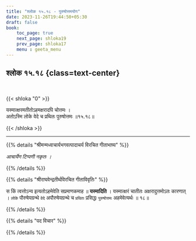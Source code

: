 ```yaml
---
title: "श्लोक १५.१८ - पुरुषोत्तमयोग"
date: 2023-11-26T19:44:50+05:30
draft: false
book:
    toc_page: true
    next_page: shloka19
    prev_page: shloka17
    menu : geeta_menu
---
```




## श्लोक १५.१८ {class=text-center}

<br/>

{{< shloka  "0"  >}}

यस्मात्क्षरमतीतोऽहमक्षरादपि चोत्तमः ।  
अतोऽस्मि लोके वेदे च प्रथितः पुरुषोत्तमः ॥१५.१८॥

{{< /shloka >}}

---


{{% details "श्रीमन्मध्वाचार्यभगवत्पादाचर्य विरचित  गीताभाष्य" %}}

*आचार्येण टिप्पणी नकृतः ।*

{{% /details %}}



{{% details "श्रीराघवेन्द्रतीर्थविरचित गीताविवृतिः" %}}

स किं त्वत्तोऽन्य इत्यतोऽहमेवेति सप्रमाणकमाह 
॥ **यस्मादिति** । यस्मात्क्षरं चातीतः अक्षरादुत्तमोऽतः 
कारणात्‌ । `लोके` पौरुषेयग्रन्थे `वेदे`
अपौरुषेयग्रन्थे च `प्रथितः` प्रसिद्धः 
`पुरुषोत्तमः` अहमेवेत्यर्थः ॥ १८॥

{{% /details %}}



{{% details "पद विचार" %}}


{{% /details %}}
